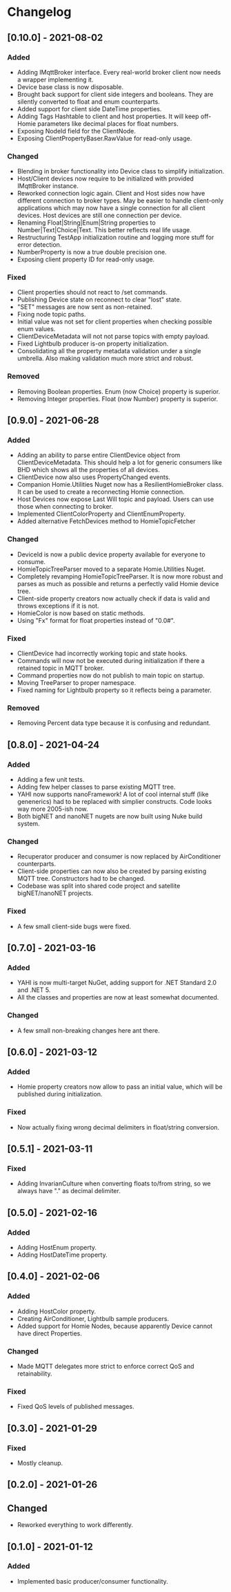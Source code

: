 # Changelog

## [0.10.0] - 2021-08-02
### Added
- Adding IMqttBroker interface. Every real-world broker client now needs a wrapper implementing it. 
- Device base class is now disposable.
- Brought back support for client side integers and booleans. They are silently converted to float and enum counterparts.
- Added support for client side DateTime properties.
- Adding Tags Hashtable to client and host properties. It will keep off-Homie parameters like decimal places for float numbers.
- Exposing NodeId field for the ClientNode.
- Exposing ClientPropertyBaser.RawValue for read-only usage.

### Changed
- Blending in broker functionality into Device class to simplify initialization.
- Host/Client devices now require to be initialized with provided IMqttBroker instance.
- Reworked connection logic again. Client and Host sides now have different connection to broker types. May be easier to handle client-only applications which may now have a single connection for all client devices. Host devices are still one connection per device.
- Renaming Float|String|Enum|String properties to Number|Text|Choice|Text. This better reflects real life usage.
- Restructuring TestApp initialization routine and logging more stuff for error detection.
- NumberProperty is now a true double precision one.
- Exposing client property ID for read-only usage.

### Fixed
- Client properties should not react to /set commands.
- Publishing Device state on reconnect to clear "lost" state.
- "SET" messages are now sent as non-retained.
- Fixing node topic paths.
- Initial value was not set for client properties when checking possible enum values.
- ClientDeviceMetadata will not not parse topics with empty payload.
- Fixed Lightbulb producer is-on property initialization.
- Consolidating all the property metadata validation under a single umbrella. Also making validation much more strict and robust.

### Removed
- Removing Boolean properties. Enum (now Choice) property is superior.
- Removing Integer properties. Float (now Number) property is superior.


## [0.9.0] - 2021-06-28
### Added
- Adding an ability to parse entire ClientDevice object from ClientDeviceMetadata. This should help a lot for generic consumers like BHD which shows all the properties of all devices.
- ClientDevice now also uses PropertyChanged events.
- Companion Homie.Utilities Nuget now has a ResilientHomieBroker class. It can be used to create a reconnecting Homie connection.
- Host Devices now expose Last Will topic and payload. Users can use those when connecting to broker.
- Implemented ClientColorProperty and ClientEnumProperty.
- Added alternative FetchDevices method to HomieTopicFetcher

### Changed
- DeviceId is now a public device property available for everyone to consume.
- HomieTopicTreeParser moved to a separate Homie.Utilities Nuget.
- Completely revamping HomieTopicTreeParser. It is now more robust and parses as much as possible and returns a perfectly valid Homie device tree.
- Client-side property creators now actually check if data is valid and throws exceptions if it is not.
- HomieColor is now based on static methods.
- Using "Fx" format for float properties instead of "0.0#".

### Fixed
- ClientDevice had incorrectly working topic and state hooks.
- Commands will now not be executed during initialization if there a retained topic in MQTT broker.
- Command properties now do not publish to main topic on startup.
- Moving TreeParser to proper namespace.
- Fixed naming for Lightbulb property so it reflects being a parameter.

### Removed
- Removing Percent data type because it is confusing and redundant.


## [0.8.0] - 2021-04-24
### Added
- Adding a few unit tests.
- Adding few helper classes to parse existing MQTT tree.
- YAHI now supports nanoFramework! A lot of cool internal stuff (like genenerics) had to be replaced with simplier constructs. Code looks way more 2005-ish now.
- Both bigNET and nanoNET nugets are now built using Nuke build system.

### Changed
- Recuperator producer and consumer is now replaced by AirConditioner counterparts.
- Client-side properties can now also be created by parsing existing MQTT tree. Constructors had to be changed.
- Codebase was split into shared code project and satellite bigNET/nanoNET projects.

### Fixed
- A few small client-side bugs were fixed.


## [0.7.0] - 2021-03-16
### Added
- YAHI is now multi-target NuGet, adding support for .NET Standard 2.0 and .NET 5.
- All the classes and properties are now at least somewhat documented.

### Changed
- A few small non-breaking changes here ant there.


## [0.6.0] - 2021-03-12
### Added
- Homie property creators now allow to pass an initial value, which will be published during initialization.

### Fixed
- Now actually fixing wrong decimal delimiters in float/string conversion.


## [0.5.1] - 2021-03-11
### Fixed
- Adding InvarianCulture when converting floats to/from string, so we always have "." as decimal delimiter.


## [0.5.0] - 2021-02-16
### Added
- Adding HostEnum property.
- Adding HostDateTime property.


## [0.4.0] - 2021-02-06
### Added
- Adding HostColor property.
- Creating AirConditioner, Lightbulb sample producers.
- Added support for Homie Nodes, because apparently Device cannot have direct Properties.

### Changed
- Made MQTT delegates more strict to enforce correct QoS and retainability.

### Fixed
- Fixed QoS levels of published messages.


## [0.3.0] - 2021-01-29
### Fixed
- Mostly cleanup.


## [0.2.0] - 2021-01-26
## Changed
- Reworked everything to work differently.

## [0.1.0] - 2021-01-12
### Added
- Implemented basic producer/consumer functionality.
